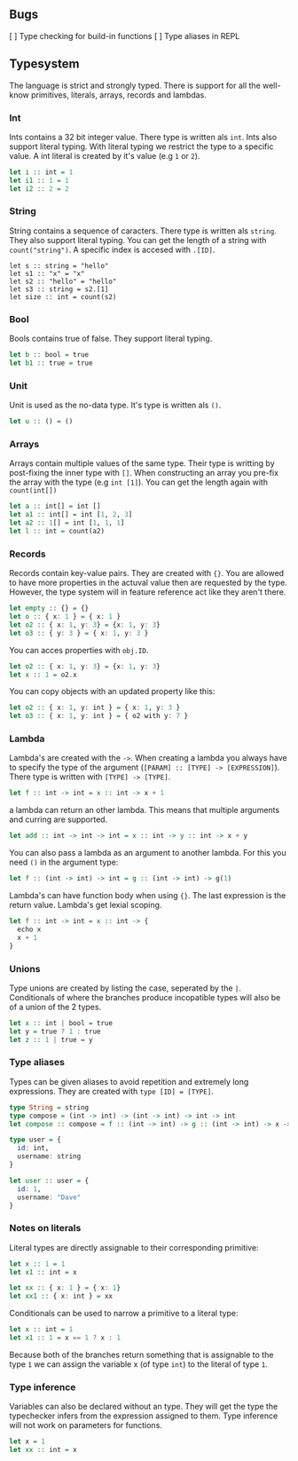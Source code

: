 ## Bugs
[ ] Type checking for build-in functions
[ ] Type aliases in REPL

## Typesystem

The language is strict and strongly typed. There is support for all the well-know primitives, literals, arrays, records and lambdas.

### Int
Ints contains a 32 bit integer value. There type is written als `int`. Ints also support literal typing. With literal typing we restrict the type to a specific value. A int literal is created by it's value (e.g `1` or `2`).
```hs
let i :: int = 1
let i1 :: 1 = 1
let i2 :: 2 = 2
```

### String
String contains a sequence of caracters. There type is written als `string`. They also support literal typing. You can get the length of a string with `count("string")`. A specific index is accesed with `.[ID]`.
```
let s :: string = "hello"
let s1 :: "x" = "x"
let s2 :: "hello" = "hello"
let s3 :: string = s2.[1]
let size :: int = count(s2)
```

### Bool
Bools contains true of false. They support literal typing.
```hs
let b :: bool = true
let b1 :: true = true
```

### Unit
Unit is used as the no-data type. It's type is written als `()`.
```hs
let u :: () = ()
```

### Arrays
Arrays contain multiple values of the same type. Their type is writting by post-fixing the inner type with `[]`. When constructing an array you pre-fix the array with the type (e.g `int [1]`). You can get the length again with `count(int[])`
```hs
let a :: int[] = int []
let a1 :: int[] = int [1, 2, 3]
let a2 :: 1[] = int [1, 1, 1]
let l :: int = count(a2)
```

### Records
Records contain key-value pairs. They are created with `{}`. You are allowed to have more properties in the actuval value then are requested by the type. However, the type system will in feature reference act like they aren't there.
```hs
let empty :: {} = {}
let o :: { x: 1 } = { x: 1 }
let o2 :: { x: 1, y: 3} = {x: 1, y: 3}
let o3 :: { y: 3 } = { x: 1, y: 3 }
```
You can acces properties with `obj.ID`.
```hs
let o2 :: { x: 1, y: 3} = {x: 1, y: 3}
let x :: 1 = o2.x
```
You can copy objects with an updated property like this:
```hs
let o2 :: { x: 1, y: int } = { x: 1, y: 3 }
let o3 :: { x: 1, y: int } = { o2 with y: 7 }
```

### Lambda
Lambda's are created with the `->`. When creating a lambda you always have to specify the type of the argument (`[PARAM] :: [TYPE] -> [EXPRESSION]`). There type is written with `[TYPE] -> [TYPE]`.
```hs
let f :: int -> int = x :: int -> x + 1
```
a lambda can return an other lambda. This means that multiple arguments and curring are supported. 
```hs
let add :: int -> int -> int = x :: int -> y :: int -> x + y
```
You can also pass a lambda as an argument to another lambda. For this you need `()` in the argument type:
```hs
let f :: (int -> int) -> int = g :: (int -> int) -> g(1)
```
Lambda's can have function body when using `{}`. The last expression is the return value. Lambda's get lexial scoping.
```hs
let f :: int -> int = x :: int -> {
  echo x
  x + 1
}
```

### Unions
Type unions are created by listing the case, seperated by the `|`. Conditionals of where the branches produce incopatible types will also be of a union of the 2 types.
```hs
let x :: int | bool = true
let y = true ? 1 : true
let z :: 1 | true = y
```

### Type aliases
Types can be given aliases to avoid repetition and extremely long expressions. They are created with `type [ID] = [TYPE]`.
```hs
type String = string
type compose = (int -> int) -> (int -> int) -> int -> int
let compose :: compose = f :: (int -> int) -> g :: (int -> int) -> x -> g(f(x))

type user = { 
  id: int,
  username: string 
}

let user :: user = {
  id: 1,
  username: "Dave"
}
```

### Notes on literals
Literal types are directly assignable to their corresponding primitive:
```hs
let x :: 1 = 1
let x1 :: int = x

let xx :: { x: 1 } = { x: 1}
let xx1 :: { x: int } = xx
```
Conditionals can be used to narrow a primitive to a literal type:
```hs
let x :: int = 1
let x1 :: 1 = x == 1 ? x : 1
```
Because both of the branches return something that is assignable to the type `1` we can assign the variable x (of type `int`) to the literal of type `1`.

### Type inference
Variables can also be declared without an type. They will get the type the typechecker infers from the expression assigned to them. Type inference will not work on parameters for functions.
```hs
let x = 1
let xx :: int = x